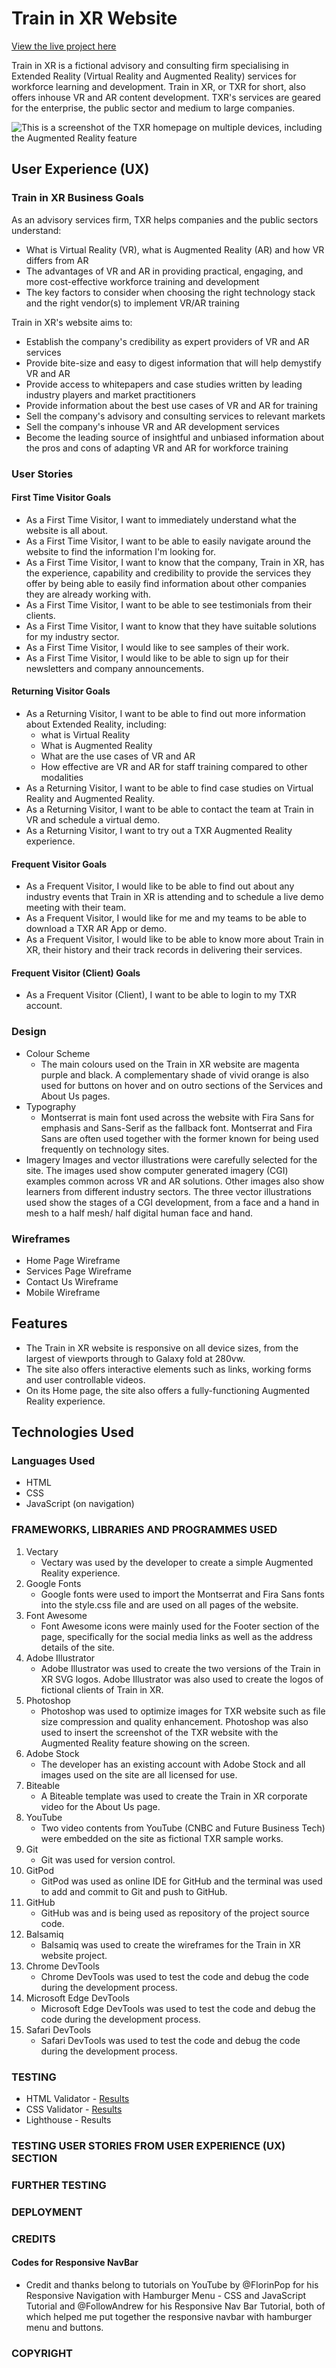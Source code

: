 # Train in XR Website
[View the live project here](https://joyzadan.github.io/html-css-portfolio-project/)


Train in XR is a fictional advisory and consulting firm specialising in Extended Reality (Virtual Reality and Augmented Reality) services for workforce learning and development. Train in XR, or TXR for short, also offers inhouse VR and AR content development. TXR's services are geared for the enterprise, the public sector and medium to large companies.


![This is a screenshot of the TXR homepage on multiple devices, including the Augmented Reality feature](assets/images/TXR-screenshots.png)


## User Experience (UX)

### Train in XR Business Goals
As an advisory services firm, TXR helps companies and the public sectors understand:
* What is Virtual Reality (VR), what is Augmented Reality (AR) and how VR differs from AR
* The advantages of VR and AR in providing practical, engaging, and more cost-effective workforce training and development
* The key factors to consider when choosing the right technology stack and the right vendor(s) to implement VR/AR training

Train in XR's website aims to:
* Establish the company's credibility as expert providers of VR and AR services 
* Provide bite-size and easy to digest information that will help demystify VR and AR
* Provide access to whitepapers and case studies written by leading industry players and market practitioners
* Provide information about the best use cases of VR and AR for training
* Sell the company's advisory and consulting services to relevant markets
* Sell the company's inhouse VR and AR development services
* Become the leading source of insightful and unbiased information about the pros and cons of adapting VR and AR for workforce training 

### User Stories

#### First Time Visitor Goals
* As a First Time Visitor, I want to immediately understand what the website is all about.
* As a First Time Visitor, I want to be able to easily navigate around the website to find the information I'm looking for.
* As a First Time Visitor, I want to know that the company, Train in XR, has the experience, capability and credibility to provide the services they offer by being able to easily find information about other companies they are already working with.
* As a First Time Visitor, I want to be able to see testimonials from their clients.
* As a First Time Visitor, I want to know that they have suitable solutions for my industry sector.
* As a First Time Visitor, I would like to see samples of their work.
* As a First Time Visitor, I would like to be able to sign up for their newsletters and company announcements.

#### Returning Visitor Goals
* As a Returning Visitor, I want to be able to find out more information about Extended Reality, including: 
    - what is Virtual Reality
    - What is Augmented Reality
    - What are the use cases of VR and AR
    - How effective are VR and AR for staff training compared to other modalities
* As a Returning Visitor, I want to be able to find case studies on Virtual Reality and Augmented Reality.
* As a Returning Visitor, I want to be able to contact the team at Train in VR and schedule a virtual demo.
* As a Returning Visitor, I want to try out a TXR Augmented Reality experience.

#### Frequent Visitor Goals
* As a Frequent Visitor, I would like to be able to find out about any industry events that Train in XR is attending and to schedule a live demo meeting with their team.
* As a Frequent Visitor, I would like for me and my teams to be able to download a TXR AR App or demo.
* As a Frequent Visitor, I would like to be able to know more about Train in XR, their history and their track records in delivering their services.

#### Frequent Visitor (Client) Goals
* As a Frequent Visitor (Client), I want to be able to login to my TXR account.

### Design

* Colour Scheme
    - The main colours used on the Train in XR website are magenta purple and black. A complementary shade of vivid orange is also used for buttons on hover and on outro sections of the Services and About Us pages.
* Typography
    - Montserrat is main font used across the website with Fira Sans for emphasis and Sans-Serif as the fallback font. Montserrat and Fira Sans are often used together with the former known for being used frequently on technology sites.
* Imagery 
    Images and vector illustrations were carefully selected for the site. The images used show computer generated imagery (CGI) examples common across VR and AR solutions. Other images also show learners from different industry sectors. The three vector illustrations used show the stages of a CGI development, from a face and a hand in mesh to a half mesh/ half digital human face and hand.

### Wireframes

* Home Page Wireframe
* Services Page Wireframe
* Contact Us Wireframe
* Mobile Wireframe

## Features
* The Train in XR website is responsive on all device sizes, from the largest of viewports through to Galaxy fold at 280vw.
* The site also offers interactive elements such as links, working forms and user controllable videos.
* On its Home page, the site also offers a fully-functioning Augmented Reality experience.

## Technologies Used

### Languages Used
* HTML
* CSS
* JavaScript (on navigation)

### FRAMEWORKS, LIBRARIES AND PROGRAMMES USED
1. Vectary
    * Vectary was used by the developer to create a simple Augmented Reality experience.
2. Google Fonts
    * Google fonts were used to import the Montserrat and Fira Sans fonts into the style.css file and are used on all pages of the website.
3. Font Awesome
    * Font Awesome icons were mainly used for the Footer section of the page, specifically for the social media links as well as the address details of the site.
4. Adobe Illustrator
    * Adobe Illustrator was used to create the two versions of the Train in XR SVG logos. Adobe Illustrator was also used to create the logos of fictional clients of Train in XR.
5. Photoshop
    * Photoshop was used to optimize images for TXR website such as file size compression and quality enhancement. Photoshop was also used to insert the screenshot of the TXR website with the Augmented Reality feature showing on the screen.
6. Adobe Stock
    * The developer has an existing account with Adobe Stock and all images used on the site are all licensed for use.
7. Biteable
    * A Biteable template was used to create the Train in XR corporate video for the About Us page.
8. YouTube
    * Two video contents from YouTube (CNBC and Future Business Tech) were embedded on the site as fictional TXR sample works. 
9. Git
    * Git was used for version control.
10. GitPod
    * GitPod was used as online IDE for GitHub and the terminal was used to add and commit to Git and push to GitHub.
11. GitHub
    * GitHub was and is being used as repository of the project source code.
12. Balsamiq
    * Balsamiq was used to create the wireframes for the Train in XR website project.
13. Chrome DevTools
    * Chrome DevTools was used to test the code and debug the code during the development process.
14. Microsoft Edge DevTools
    * Microsoft Edge DevTools was used to test the code and debug the code during the development process.
15. Safari DevTools
    * Safari DevTools was used to test the code and debug the code during the development process.

### TESTING
* HTML Validator - [Results](https://validator.w3.org/nu/?doc=https%3A%2F%2Fjoyzadan.github.io%2Fhtml-css-portfolio-project%2F)
* CSS Validator - [Results](https://jigsaw.w3.org/css-validator/validator?uri=https%3A%2F%2Fjoyzadan.github.io%2Fhtml-css-portfolio-project%2F&profile=css3svg&usermedium=all&warning=1&vextwarning=&lang=en)
* Lighthouse - Results

### TESTING USER STORIES FROM USER EXPERIENCE (UX) SECTION

### FURTHER TESTING

### DEPLOYMENT

### CREDITS
#### Codes for Responsive NavBar
* Credit and thanks belong to tutorials on YouTube by @FlorinPop for his Responsive Navigation with Hamburger Menu - CSS and JavaScript Tutorial and @FollowAndrew for his Responsive Nav Bar Tutorial, both of which helped me put together the responsive navbar with hamburger menu and buttons.

### COPYRIGHT
